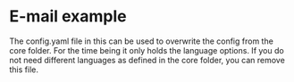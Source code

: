 # E-mail example

The config.yaml file in this can be used to overwrite the config from the core folder.
For the time being it only holds the language options. If you do not need different languages as defined in the core folder, you can remove this file.
